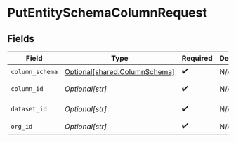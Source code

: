# PutEntitySchemaColumnRequest


## Fields

| Field                                                                    | Type                                                                     | Required                                                                 | Description                                                              | Example                                                                  |
| ------------------------------------------------------------------------ | ------------------------------------------------------------------------ | ------------------------------------------------------------------------ | ------------------------------------------------------------------------ | ------------------------------------------------------------------------ |
| `column_schema`                                                          | [Optional[shared.ColumnSchema]](undefined/models/shared/columnschema.md) | :heavy_check_mark:                                                       | N/A                                                                      |                                                                          |
| `column_id`                                                              | *Optional[str]*                                                          | :heavy_check_mark:                                                       | N/A                                                                      | feature-123                                                              |
| `dataset_id`                                                             | *Optional[str]*                                                          | :heavy_check_mark:                                                       | N/A                                                                      | model-123                                                                |
| `org_id`                                                                 | *Optional[str]*                                                          | :heavy_check_mark:                                                       | N/A                                                                      | org-123                                                                  |